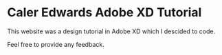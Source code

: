 # Caler Edwards Adobe XD Tutorial

This website was a design tutorial in Adobe XD which I descided to code.

Feel free to provide any feedback.
